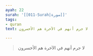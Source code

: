 ```yaml
---
ayah: 22
surah: '[[011-Surah|سورة]]'
tags:
- quran
text: لا جرم أنهم في الآخرة هم الأخسرون

---
```

> لا جرم أنهم في الآخرة هم الأخسرون
